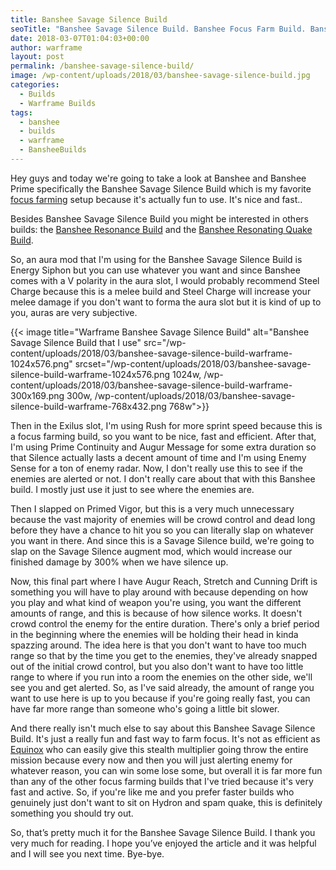 ```yaml
---
title: Banshee Savage Silence Build
seoTitle: "Banshee Savage Silence Build. Banshee Focus Farm Build. Banshee Build"
date: 2018-03-07T01:04:03+00:00
author: warframe
layout: post
permalink: /banshee-savage-silence-build/
image: /wp-content/uploads/2018/03/banshee-savage-silence-build.jpg
categories:
  - Builds
  - Warframe Builds
tags:
  - banshee
  - builds
  - warframe
  - BansheeBuilds
---
```

Hey guys and today we're going to take a look at Banshee and Banshee Prime specifically the Banshee Savage Silence Build which is my favorite [focus farming](https://warframeblog.com/how-to-farm-focus-points/) setup because it's actually fun to use. It's nice and fast..<!--more-->

Besides Banshee Savage Silence Build you might be interested in others builds: the [Banshee Resonance Build](https://warframeblog.com/banshee-resonance-build/) and the [Banshee Resonating Quake Build](https://warframeblog.com/banshee-resonating-quake-build/).

So, an aura mod that I'm using for the Banshee Savage Silence Build is Energy Siphon but you can use whatever you want and since Banshee comes with a V polarity in the aura slot, I would probably recommend Steel Charge because this is a melee build and Steel Charge will increase your melee damage if you don't want to forma the aura slot but it is kind of up to you, auras are very subjective.

{{< image title="Warframe Banshee Savage Silence Build" alt="Banshee Savage Silence Build that I use" src="/wp-content/uploads/2018/03/banshee-savage-silence-build-warframe-1024x576.png" srcset="/wp-content/uploads/2018/03/banshee-savage-silence-build-warframe-1024x576.png 1024w, /wp-content/uploads/2018/03/banshee-savage-silence-build-warframe-300x169.png 300w, /wp-content/uploads/2018/03/banshee-savage-silence-build-warframe-768x432.png 768w">}}

Then in the Exilus slot, I'm using Rush for more sprint speed because this is a focus farming build, so you want to be nice, fast and efficient. After that, I'm using Prime Continuity and Augur Message for some extra duration so that Silence actually lasts a decent amount of time and I'm using Enemy Sense for a ton of enemy radar. Now, I don't really use this to see if the enemies are alerted or not. I don't really care about that with this Banshee build. I mostly just use it just to see where the enemies are.

Then I slapped on Primed Vigor, but this is a very much unnecessary because the vast majority of enemies will be crowd control and dead long before they have a chance to hit you so you can literally slap on whatever you want in there. And since this is a Savage Silence build, we're going to slap on the Savage Silence augment mod, which would increase our finished damage by 300% when we have silence up.

Now, this final part where I have Augur Reach, Stretch and Cunning Drift is something you will have to play around with because depending on how you play and what kind of weapon you're using, you want the different amounts of range, and this is because of how silence works. It doesn't crowd control the enemy for the entire duration. There's only a brief period in the beginning where the enemies will be holding their head in kinda spazzing around. The idea here is that you don't want to have too much range so that by the time you get to the enemies, they've already snapped out of the initial crowd control, but you also don't want to have too little range to where if you run into a room the enemies on the other side, we'll see you and get alerted. So, as I've said already, the amount of range you want to use here is up to you because if you're going really fast, you can have far more range than someone who's going a little bit slower.

And there really isn't much else to say about this Banshee Savage Silence Build. It's just a really fun and fast way to farm focus. It's not as efficient as [Equinox](https://warframeblog.com/equinox-focus-farm-build/) who can easily give this stealth multiplier going throw the entire mission because every now and then you will just alerting enemy for whatever reason, you can win some lose some, but overall it is far more fun than any of the other focus farming builds that I've tried because it's very fast and active. So, if you're like me and you prefer faster builds who genuinely just don't want to sit on Hydron and spam quake, this is definitely something you should try out.

So, that’s pretty much it for the Banshee Savage Silence Build. I thank you very much for reading. I hope you’ve enjoyed the article and it was helpful and I will see you next time. Bye-bye.